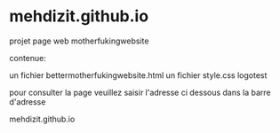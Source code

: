# mehdizit.github.io

projet page web motherfukingwebsite


contenue:

un fichier bettermotherfukingwebsite.html
un fichier style.css
logotest


pour consulter la page veuillez saisir l'adresse  ci dessous dans la barre d'adresse


 mehdizit.github.io
